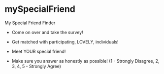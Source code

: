# mySpecialFriend
My Special Friend Finder

- Come on over and take the survey!
- Get matched with participating, LOVELY, individuals!
- Meet YOUR special friend!

- Make sure you answer as honestly as possible! (1 - Strongly Disagree, 2, 3, 4, 5 - Strongly Agree)
